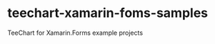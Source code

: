 teechart-xamarin-foms-samples
=============================

TeeChart for Xamarin.Forms example projects
